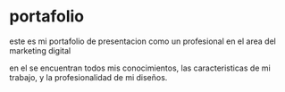 # portafolio

este es mi portafolio de presentacion como un profesional en el area del marketing digital

en el se encuentran todos mis conocimientos, las caracteristicas de mi trabajo, y la profesionalidad
de mi diseños.
